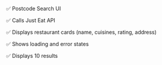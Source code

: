 ✅ Postcode Search UI

✅ Calls Just Eat API

✅ Displays restaurant cards (name, cuisines, rating, address)

✅ Shows loading and error states

✅ Displays 10 results
